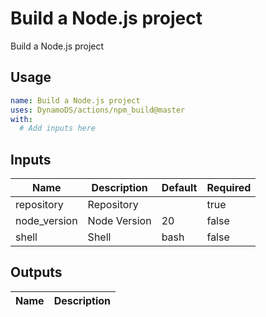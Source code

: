 <!-- ! This file is auto-generated. Please run ./utils/genereate_docs.sh npm_build to regenerate it. -->
# Build a Node.js project

Build a Node.js project

## Usage

```yaml
name: Build a Node.js project
uses: DynamoDS/actions/npm_build@master
with:
  # Add inputs here
```

## Inputs

Name | Description | Default | Required
-----|-------------|---------|---------
repository | Repository |  | true
node_version | Node Version | 20 | false
shell | Shell | bash | false

## Outputs

Name | Description
-----|-----------

